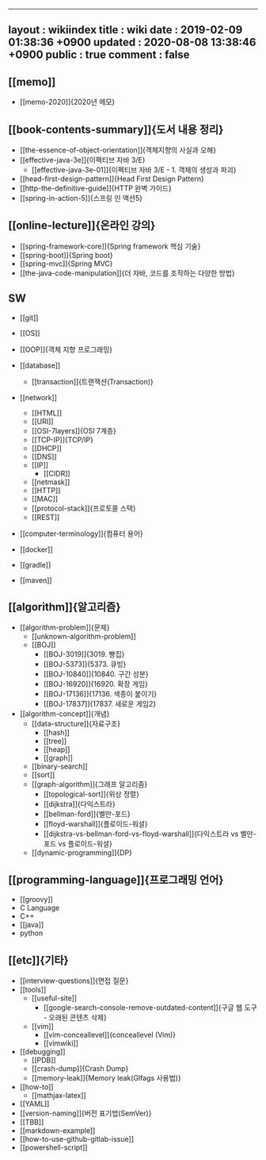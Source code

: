 - --
layout  : wikiindex
title   : wiki
date    : 2019-02-09 01:38:36 +0900
updated : 2020-08-08 13:38:46 +0900
public  : true
comment : false
---

## [[memo]]
* [[memo-2020]]{2020년 메모}


## [[book-contents-summary]]{도서 내용 정리}
* [[the-essence-of-object-orientation]]{객체지향의 사실과 오해}
* [[effective-java-3e]]{이펙티브 자바 3/E}
	* [[effective-java-3e-01]]{이펙티브 자바 3/E - 1. 객체의 생성과 파괴}
* [[head-first-design-pattern]]{Head First Design Pattern}
* [[http-the-definitive-guide]]{HTTP 완벽 가이드}
* [[spring-in-action-5]]{스프링 인 액션5}
 
## [[online-lecture]]{온라인 강의}
* [[spring-framework-core]]{Spring framework 핵심 기술}
* [[spring-boot]]{Spring boot}
* [[spring-mvc]]{Spring MVC}
* [[the-java-code-manipulation]]{더 자바, 코드를 조작하는 다양한 방법}
 

 
## SW
* [[git]]
* [[OS]]
* [[OOP]]{객체 지향 프로그래밍}
* [[database]]
	* [[transaction]]{트랜잭션(Transaction)}
* [[network]]
	* [[HTML]]
	* [[URI]]
	* [[OSI-7layers]]{OSI 7계층}
	* [[TCP-IP]]{TCP/IP}
	* [[DHCP]]
	* [[DNS]]
	* [[IP]]
		* [[CIDR]]
	* [[netmask]]
	* [[HTTP]]
	* [[MAC]]
	* [[protocol-stack]]{프로토콜 스택}
	* [[REST]]

* [[computer-terminology]]{컴퓨터 용어}
* [[docker]]
* [[gradle]]
* [[maven]]

## [[algorithm]]{알고리즘}
* [[algorithm-problem]]{문제}
	* [[unknown-algorithm-problem]]
	* [[BOJ]]
		* [[BOJ-3019]]{3019. 빵집}
		* [[BOJ-5373]]{5373. 큐빙}
		* [[BOJ-10840]]{10840. 구간 성분}
		* [[BOJ-16920]]{16920. 확장 게임}
		* [[BOJ-17136]]{17136. 색종이 붙이기}
		* [[BOJ-17837]]{17837. 새로운 게임2}
* [[algorithm-concept]]{개념}
	* [[data-structure]]{자료구조}
		* [[hash]]
		* [[tree]]
		* [[heap]]
		* [[graph]]
	* [[binary-search]]
	* [[sort]]
	* [[graph-algorithm]]{그래프 알고리즘}
		* [[topological-sort]]{위상 정렬}
		* [[dijkstra]]{다익스트라}
		* [[bellman-ford]]{벨만-포드}
		* [[floyd-warshall]]{플로이드-워셜}
		* [[dijkstra-vs-bellman-ford-vs-floyd-warshall]]{다익스트라 vs 벨만-포드 vs 플로이드-워셜}
	* [[dynamic-programming]]{DP}
 
## [[programming-language]]{프로그래밍 언어}
* [[groovy]]
* C Language
* C++
* [[java]]
* python
 
 

## [[etc]]{기타}
* [[interview-questions]]{면접 질문}
* [[tools]]
    * [[useful-site]]
        * [[google-search-console-remove-outdated-content]]{구글 웹 도구 - 오래된 콘텐츠 삭제}
	* [[vim]]
		* [[vim-conceallevel]]{conceallevel (Vim)}
		* [[vimwiki]]
* [[debugging]]
	* [[PDB]]
	* [[crash-dump]]{Crash Dump}
	* [[memory-leak]]{Memory leak(Glfags 사용법)}
* [[how-to]]
    * [[mathjax-latex]]
* [[YAML]]
* [[version-naming]]{버전 표기법(SemVer)}
* [[TBB]]
* [[markdown-example]]
* [[how-to-use-github-gitlab-issue]]
* [[powershell-script]]
